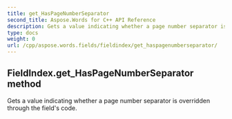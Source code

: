 ```yaml
---
title: get_HasPageNumberSeparator
second_title: Aspose.Words for C++ API Reference
description: Gets a value indicating whether a page number separator is overridden through the field's code. 
type: docs
weight: 0
url: /cpp/aspose.words.fields/fieldindex/get_haspagenumberseparator/
---
```

## FieldIndex.get_HasPageNumberSeparator method


Gets a value indicating whether a page number separator is overridden through the field's code.

